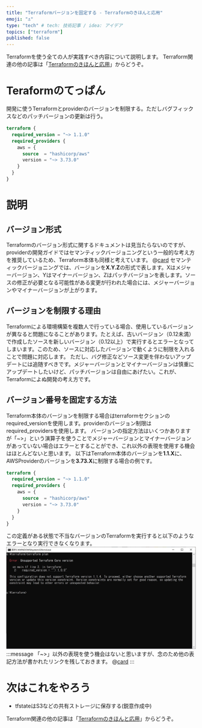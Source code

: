 ```yaml
---
title: "Terraformバージョンを固定する - Terraformのきほんと応用"
emoji: "⚓"
type: "tech" # tech: 技術記事 / idea: アイデア
topics: ["terraform"]
published: false
---
```

Terraformを使う全ての人が実践すべき内容について説明します。
Terraform関連の他の記事は「[Terraformのきほんと応用](https://zenn.dev/sway/articles/terraform_index_list)」からどうぞ。

# Teraformのてっぱん
開発に使うTerraformとproviderのバージョンを制限する。ただしバグフィックスなどのパッチバージョンの更新は行う。
```hcl:main.tf
terraform {
  required_version = "~> 1.1.0"
  required_providers {
    aws = {
      source  = "hashicorp/aws"
      version = "~> 3.73.0"
    }
  }
}
```

# 説明

## バージョン形式
Terraformのバージョン形式に関するドキュメントは見当たらないのですが、providerの開発ガイドではセマンティックバージョニングという一般的な考え方を推奨しているため、Terraform本体も同様と考えています。
@[card](https://www.terraform.io/plugin/sdkv2/best-practices/versioning)
セマンティックバージョニングでは、バージョンを**X.Y.Z**の形式で表します。Xはメジャーバージョン、Yはマイナーバージョン、Zはパッチバージョンを表します。ソースの修正が必要となる可能性がある変更が行われた場合には、メジャーバージョンやマイナーバージョンが上がります。

## バージョンを制限する理由
Terraformによる環境構築を複数人で行っている場合、使用しているバージョンが異なると問題になることがあります。たとえば、古いバージョン（0.12未満）で作成したソースを新しいバージョン（0.12以上）で実行するとエラーとなってしまいます。このため、ソースに対応したバージョンで動くように制限を入れることで問題に対応します。
ただし、バグ修正などソース変更を伴わないアップデートには追随すべきです。メジャーバージョンとマイナーバージョンは慎重にアップデートしたいけど、パッチバージョンは自由にあげたい。これが、Terraformによぬ開発の考え方です。

## バージョン番号を固定する方法
Terraform本体のバージョンを制限する場合はterraformセクションのrequired_versionを使用します。providerのバージョン制限はrequired_providersを使用します。
バージョンの指定方法はいくつかありますが「~>」という演算子を使うことでメジャーバージョンとマイナーバージョンがあっていない場合はエラーとすることができ、これ以外の表現を使用する機会はほとんどないと思います。
以下はTerraform本体のバージョンを**1.1.X**に、AWSProviderのバージョンを**3.73.X**に制限する場合の例です。
```hcl:main.tf
terraform {
  required_version = "~> 1.1.0"
  required_providers {
    aws = {
      source  = "hashicorp/aws"
      version = "~> 3.73.0"
    }
  }
}
```
この定義がある状態で不当なバージョンのTerraformを実行すると以下のようなエラーとなり実行できなくなります。
![version error exsample](/images/terraform_staple_fixversion/terraform_staple_fixversion_desc_01.jpg)
:::message
「~>」以外の表現を使う機会はないと思いますが、念のため他の表記方法が書かれたリンクを残しておきます。
@[card](https://learn.hashicorp.com/tutorials/terraform/versions)
:::

# 次はこれをやろう
- tfstateはS3などの共有ストレージに保存する(鋭意作成中)

Terraform関連の他の記事は「[Terraformのきほんと応用](https://zenn.dev/sway/articles/terraform_index_list)」からどうぞ。
